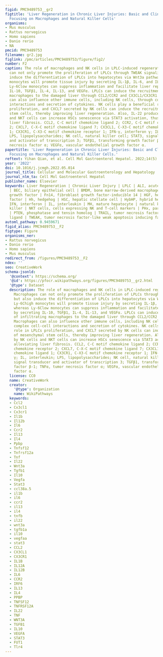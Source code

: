 ```yaml
---
figid: PMC9489753__gr2
figtitle: 'Liver Regeneration in Chronic Liver Injuries: Basic and Clinical Applications
  Focusing on Macrophages and Natural Killer Cells'
organisms:
- Mus musculus
- Rattus norvegicus
- Homo sapiens
- Danio rerio
- NA
pmcid: PMC9489753
filename: gr2.jpg
figlink: /pmc/articles/PMC9489753/figure/fig2/
number: F2
caption: The role of macrophages and NK cells in LPLC-induced regeneration. Macrophages
  can not only promote the proliferation of LPLCs through TWEAK signaling but also
  induce the differentiation of LPLCs into hepatocytes via Wnt3a pathway. Ly-6Chigh
  monocytes will promote tissue injury by secreting IL-1β, IL-6, and IL-12, whereas
  Ly-6Clow monocytes can suppress inflammation and facilitate liver repair by secreting
  IL-10, TGFβ1, IL-4, IL-13, and VEGFα. LPLCs can induce the recruitment of infiltrating
  macrophages to the damaged liver through CCL2/CCR2 and CX3CL1/CX3CR1. Macrophages
  can also influence other immune cells, including NK cells, through complex cell-cell
  interactions and secretion of cytokines. NK cells play a beneficial role in LPLCs
  proliferation, and CXCL7 secreted by NK cells can induce the recruitment of mesenchymal
  stem cells, thereby improving liver regeneration. Also, IL-22 produced by NK cells
  and NKT cells can increase HSCs senescence via STAT3 activation, thus alleviating
  liver fibrosis. CCL2, C-C motif chemokine ligand 2; CCR2, C-C motif chemokine receptor
  2; CXCL7, C-X-C motif chemokine ligand 7; CX3CL1, C-X3-C motif chemokine ligand
  1; CX3CR1, C-X3-C motif chemokine receptor 1; IFN-γ, interferon γ; IL, interleukin;
  LPS, lipopolysaccharides; NK cell, natural killer cell; STAT3, signal transducer
  and activator of transcription 3; TGFβ1, transforming growth factor β-1; TNFα, tumor
  necrosis factor α; VEGFα, vascular endothelial growth factor α.
papertitle: 'Liver Regeneration in Chronic Liver Injuries: Basic and Clinical Applications
  Focusing on Macrophages and Natural Killer Cells.'
reftext: Yihan Qian, et al. Cell Mol Gastroenterol Hepatol. 2022;14(5):971-981.
year: '2022'
doi: 10.1016/j.jcmgh.2022.05.014
journal_title: Cellular and Molecular Gastroenterology and Hepatology
journal_nlm_ta: Cell Mol Gastroenterol Hepatol
publisher_name: Elsevier
keywords: Liver Regeneration | Chronic Liver Injury | LPLC | ALI, acute liver injury
  | BEC, biliary epithelial cell | BMDM, bone marrow-derived macrophage | FGF, fibroblast
  growth factor | Fn14, fibroblast growth factor-inducible 14 | HGF, hepatocyte growth
  factor | Hh, hedgehog | HSC, hepatic stellate cell | HybHP, hybrid hepatocytes |
  IFN, interferon | IL, interleukin | MH, mature hepatocyte | natural killer, natural
  killer | NKT cells, cells expressing NK and T-cell markers | PHx, partial hepatectomy
  | PTEN, phosphatase and tensin homolog | TRAIL, tumor necrosis factor-related apoptosis-inducing
  ligand | TWEAK, tumor necrosis factor-like weak apoptosis inducing factor
automl_pathway: 0.9459671
figid_alias: PMC9489753__F2
figtype: Figure
organisms_ner:
- Rattus norvegicus
- Danio rerio
- Homo sapiens
- Mus musculus
redirect_from: /figures/PMC9489753__F2
ndex: ''
seo: CreativeWork
schema-jsonld:
  '@context': https://schema.org/
  '@id': https://pfocr.wikipathways.org/figures/PMC9489753__gr2.html
  '@type': Dataset
  description: The role of macrophages and NK cells in LPLC-induced regeneration.
    Macrophages can not only promote the proliferation of LPLCs through TWEAK signaling
    but also induce the differentiation of LPLCs into hepatocytes via Wnt3a pathway.
    Ly-6Chigh monocytes will promote tissue injury by secreting IL-1β, IL-6, and IL-12,
    whereas Ly-6Clow monocytes can suppress inflammation and facilitate liver repair
    by secreting IL-10, TGFβ1, IL-4, IL-13, and VEGFα. LPLCs can induce the recruitment
    of infiltrating macrophages to the damaged liver through CCL2/CCR2 and CX3CL1/CX3CR1.
    Macrophages can also influence other immune cells, including NK cells, through
    complex cell-cell interactions and secretion of cytokines. NK cells play a beneficial
    role in LPLCs proliferation, and CXCL7 secreted by NK cells can induce the recruitment
    of mesenchymal stem cells, thereby improving liver regeneration. Also, IL-22 produced
    by NK cells and NKT cells can increase HSCs senescence via STAT3 activation, thus
    alleviating liver fibrosis. CCL2, C-C motif chemokine ligand 2; CCR2, C-C motif
    chemokine receptor 2; CXCL7, C-X-C motif chemokine ligand 7; CX3CL1, C-X3-C motif
    chemokine ligand 1; CX3CR1, C-X3-C motif chemokine receptor 1; IFN-γ, interferon
    γ; IL, interleukin; LPS, lipopolysaccharides; NK cell, natural killer cell; STAT3,
    signal transducer and activator of transcription 3; TGFβ1, transforming growth
    factor β-1; TNFα, tumor necrosis factor α; VEGFα, vascular endothelial growth
    factor α.
  license: CC0
  name: CreativeWork
  creator:
    '@type': Organization
    name: WikiPathways
  keywords:
  - Ccl2
  - Cx3cl1
  - Cx3cr1
  - Il1b
  - Il12b
  - Il6
  - Ccr2
  - Il13
  - Il4
  - Ppbp
  - Tnfsf12
  - Tnfrsf12a
  - Tnf
  - Il22
  - Wnt3a
  - Tgfb1
  - Il10
  - Vegfa
  - Stat3
  - ccl38a.5
  - il1b
  - il6
  - ccr2
  - il13
  - il4
  - tnfb
  - il22
  - wnt3a
  - tgfb1a
  - il10
  - vegfaa
  - stat3
  - CCL2
  - CX3CL1
  - CX3CR1
  - IL1B
  - IL12A
  - IL12B
  - IL6
  - CCR2
  - IRF6
  - IL13
  - IL4
  - PPBP
  - TNFSF12
  - TNFRSF12A
  - IL22
  - TNF
  - WNT3A
  - TGFB1
  - IL10
  - VEGFA
  - STAT3
  - FUT1
  - Tlr4
---
```

